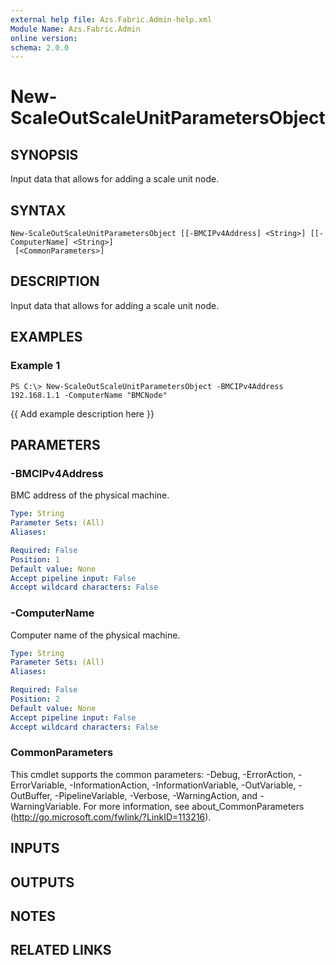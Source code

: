 ```yaml
---
external help file: Azs.Fabric.Admin-help.xml
Module Name: Azs.Fabric.Admin
online version: 
schema: 2.0.0
---
```


# New-ScaleOutScaleUnitParametersObject

## SYNOPSIS
Input data that allows for adding a scale unit node.

## SYNTAX

```
New-ScaleOutScaleUnitParametersObject [[-BMCIPv4Address] <String>] [[-ComputerName] <String>]
 [<CommonParameters>]
```

## DESCRIPTION
Input data that allows for adding a scale unit node.

## EXAMPLES

### Example 1
```
PS C:\> New-ScaleOutScaleUnitParametersObject -BMCIPv4Address 192.168.1.1 -ComputerName "BMCNode"
```

{{ Add example description here }}

## PARAMETERS

### -BMCIPv4Address
BMC address of the physical machine.

```yaml
Type: String
Parameter Sets: (All)
Aliases: 

Required: False
Position: 1
Default value: None
Accept pipeline input: False
Accept wildcard characters: False
```

### -ComputerName
Computer name of the physical machine.

```yaml
Type: String
Parameter Sets: (All)
Aliases: 

Required: False
Position: 2
Default value: None
Accept pipeline input: False
Accept wildcard characters: False
```

### CommonParameters
This cmdlet supports the common parameters: -Debug, -ErrorAction, -ErrorVariable, -InformationAction, -InformationVariable, -OutVariable, -OutBuffer, -PipelineVariable, -Verbose, -WarningAction, and -WarningVariable. For more information, see about_CommonParameters (http://go.microsoft.com/fwlink/?LinkID=113216).

## INPUTS

## OUTPUTS

## NOTES

## RELATED LINKS

